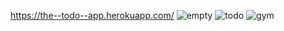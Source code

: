 
https://the--todo--app.herokuapp.com/
![empty](https://user-images.githubusercontent.com/62153882/109667609-2b931d00-7b25-11eb-87bf-c63c37485e05.PNG)
![todo](https://user-images.githubusercontent.com/62153882/109667646-351c8500-7b25-11eb-8b9b-88181d9cf142.PNG)
![gym](https://user-images.githubusercontent.com/62153882/109667676-3cdc2980-7b25-11eb-8386-036596d7c815.PNG)
